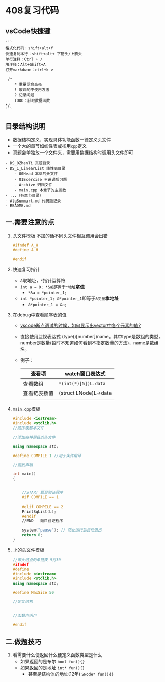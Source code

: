 # 408复习代码


## vsCode快捷键
    ```
    格式化代码：shift+alt+f
    快速复制本行：shift+alt+ 下箭头/上箭头
    单行注释：Ctrl + /
    块注释：Alt+Shift+A
    打开markdwon：ctrl+k v

     /* 
        * 重要信息高亮
        ! 废弃的不使用方法
        ? 记录问题
        TODO：获取数据函数
    */
    ```
    
## 目录结构说明
- 数据结构定义、实现具体功能函数一律定义头文件
- 一个大的章节如线性表或栈用```cpp```定义
- 真题会单独放一个文件夹，需要用数据结构时调用头文件即可
```
- DS_0ZhenTi 真题目录
- DS_1_LinearList 线性表目录
    - 00Head 本章的头文件
    - 01Exercise 王道课后习题
    - Archive 归档文件
    - main.cpp 本章节的主函数
- ...（各章节目录）
- AlgSummart.md 代码题记录
- README.md 
```  

## 一.需要注意的点
1. 头文件模板 不加的话不同头文件相互调用会出错
    ```cpp
    #ifndef A_H
    #define A_H

    #endif
    ```
2. 快速复习指针
   - ```&```取地址，```*```指针运算符
    - ```int a = 0; *&a```即等于```*地址```**拿值**
        - ```*&a = *pointer_1;```
    - ```int *pointer_1; &*pointer_1```即等于```&变量```**拿地址**
        -  ```&*pointer_1 = &a;```
3. 在debug中查看顺序表的值
   - [vscode断点调试的时候，如何显示出vector中各个元素的值?](#https://ask.csdn.net/questions/7706531)
   - 直接使用监视表达式 (type()[number])name。其中type是数组的类型，number是数量(暂时不知道如何看到不指定数量的方法)，name是数组名。
   - 例子： 

        | 查看项  | watch窗口表达式   |
        | --- | --- | 
        | 查看数组    |   ```*(int(*)[5])L.data```  |   
        | 查看链表数值    |   (struct LNode)L->data  |     
        |     |     |     

4. ```main.cpp```模板
    ```cpp
    #include <iostream>
    #include <stdlib.h>
    //顺序表基本文件

    //添加各种题目的头文件

    using namespace std;

    #define COMPILE 1 //用于条件编译 

    //函数声明

    int main()
    {
    

        //START 题目验证程序
        #if COMPILE == 1
        
        #elif COMPILE == 2
        PrintSqList(L);
        #endif
        //END   题目验证程序

        system("pause"); // 防止运行后自动退出
        return 0;
    }
    ```
5. ```.h```的头文件模板
    ```cpp
    //带头结点的单链表 9月30
    #ifndef 
    #define 
    #include <iostream>
    #include <stdlib.h>
    using namespace std;

    #define MaxSize 50

    //定义结构


    //函数声明/*

    #endif
    ```
## 二.做题技巧
1. 看需要什么便返回什么便定义函数类型是什么
    - 如果返回的是布尔 ```bool fun(){}```
    - 如果返回的是地址 ```int* fun(){}``` 
        - 甚至是结构体的地址(12年) ```SNode* fun(){}```